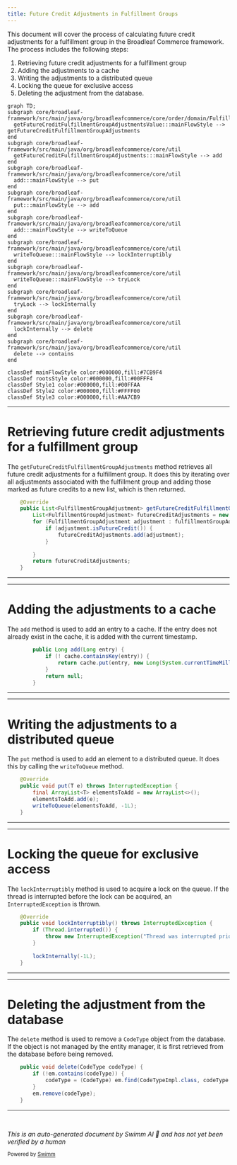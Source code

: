 ```yaml
---
title: Future Credit Adjustments in Fulfillment Groups
---
```

This document will cover the process of calculating future credit adjustments for a fulfillment group in the Broadleaf Commerce framework. The process includes the following steps:

1. Retrieving future credit adjustments for a fulfillment group
2. Adding the adjustments to a cache
3. Writing the adjustments to a distributed queue
4. Locking the queue for exclusive access
5. Deleting the adjustment from the database.

```mermaid
graph TD;
subgraph core/broadleaf-framework/src/main/java/org/broadleafcommerce/core/order/domain/FulfillmentGroupImpl.java
  getFutureCreditFulfillmentGroupAdjustmentsValue:::mainFlowStyle --> getFutureCreditFulfillmentGroupAdjustments
end
subgraph core/broadleaf-framework/src/main/java/org/broadleafcommerce/core/util
  getFutureCreditFulfillmentGroupAdjustments:::mainFlowStyle --> add
end
subgraph core/broadleaf-framework/src/main/java/org/broadleafcommerce/core/util
  add:::mainFlowStyle --> put
end
subgraph core/broadleaf-framework/src/main/java/org/broadleafcommerce/core/util
  put:::mainFlowStyle --> add
end
subgraph core/broadleaf-framework/src/main/java/org/broadleafcommerce/core/util
  add:::mainFlowStyle --> writeToQueue
end
subgraph core/broadleaf-framework/src/main/java/org/broadleafcommerce/core/util
  writeToQueue:::mainFlowStyle --> lockInterruptibly
end
subgraph core/broadleaf-framework/src/main/java/org/broadleafcommerce/core/util
  writeToQueue:::mainFlowStyle --> tryLock
end
subgraph core/broadleaf-framework/src/main/java/org/broadleafcommerce/core/util
  tryLock --> lockInternally
end
subgraph core/broadleaf-framework/src/main/java/org/broadleafcommerce/core/util
  lockInternally --> delete
end
subgraph core/broadleaf-framework/src/main/java/org/broadleafcommerce/core/util
  delete --> contains
end

classDef mainFlowStyle color:#000000,fill:#7CB9F4
classDef rootsStyle color:#000000,fill:#00FFF4
classDef Style1 color:#000000,fill:#00FFAA
classDef Style2 color:#000000,fill:#FFFF00
classDef Style3 color:#000000,fill:#AA7CB9
```

<SwmSnippet path="/core/broadleaf-framework/src/main/java/org/broadleafcommerce/core/order/domain/FulfillmentGroupImpl.java" line="502">

---

# Retrieving future credit adjustments for a fulfillment group

The `getFutureCreditFulfillmentGroupAdjustments` method retrieves all future credit adjustments for a fulfillment group. It does this by iterating over all adjustments associated with the fulfillment group and adding those marked as future credits to a new list, which is then returned.

```java
    @Override
    public List<FulfillmentGroupAdjustment> getFutureCreditFulfillmentGroupAdjustments() {
        List<FulfillmentGroupAdjustment> futureCreditAdjustments = new ArrayList<>();
        for (FulfillmentGroupAdjustment adjustment : fulfillmentGroupAdjustments) {
            if (adjustment.isFutureCredit()) {
                futureCreditAdjustments.add(adjustment);
            }
            
        }
        return futureCreditAdjustments;
    }
```

---

</SwmSnippet>

<SwmSnippet path="/core/broadleaf-framework/src/main/java/org/broadleafcommerce/core/util/service/ResourcePurgeServiceImpl.java" line="593">

---

# Adding the adjustments to a cache

The `add` method is used to add an entry to a cache. If the entry does not already exist in the cache, it is added with the current timestamp.

```java
        public Long add(Long entry) {
            if (! cache.containsKey(entry)) {
                return cache.put(entry, new Long(System.currentTimeMillis()));
            }
            return null;
        }
```

---

</SwmSnippet>

<SwmSnippet path="/core/broadleaf-framework/src/main/java/org/broadleafcommerce/core/util/queue/ZookeeperDistributedQueue.java" line="393">

---

# Writing the adjustments to a distributed queue

The `put` method is used to add an element to a distributed queue. It does this by calling the `writeToQueue` method.

```java
    @Override
    public void put(T e) throws InterruptedException {
        final ArrayList<T> elementsToAdd = new ArrayList<>();
        elementsToAdd.add(e);
        writeToQueue(elementsToAdd, -1L);
    }
```

---

</SwmSnippet>

<SwmSnippet path="/core/broadleaf-framework/src/main/java/org/broadleafcommerce/core/util/lock/ReentrantDistributedZookeeperLock.java" line="335">

---

# Locking the queue for exclusive access

The `lockInterruptibly` method is used to acquire a lock on the queue. If the thread is interrupted before the lock can be acquired, an `InterruptedException` is thrown.

```java
    @Override
    public void lockInterruptibly() throws InterruptedException {
        if (Thread.interrupted()) {
            throw new InterruptedException("Thread was interrupted prior to trying to acquire the lock.");
        }
        
        lockInternally(-1L);
    }
```

---

</SwmSnippet>

<SwmSnippet path="/core/broadleaf-framework/src/main/java/org/broadleafcommerce/core/util/dao/CodeTypeDaoImpl.java" line="51">

---

# Deleting the adjustment from the database

The `delete` method is used to remove a `CodeType` object from the database. If the object is not managed by the entity manager, it is first retrieved from the database before being removed.

```java
    public void delete(CodeType codeType) {
        if (!em.contains(codeType)) {
            codeType = (CodeType) em.find(CodeTypeImpl.class, codeType.getId());
        }
        em.remove(codeType);
    }
```

---

</SwmSnippet>

&nbsp;

*This is an auto-generated document by Swimm AI 🌊 and has not yet been verified by a human*

<SwmMeta version="3.0.0" repo-id="Z2l0aHViJTNBJTNBQnJvYWRsZWFmQ29tbWVyY2UtZGVtbyUzQSUzQWdpbGFkbmF2b3Q=" repo-name="BroadleafCommerce-demo" doc-type="flows"><sup>Powered by [Swimm](/)</sup></SwmMeta>
